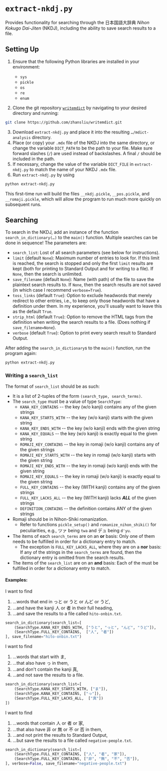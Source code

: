 # `extract-nkdj.py`

Provides functionality for searching through the 日本国語大辞典 *Nihon Kokugo Dai-Jiten* (NKDJ), including the ability to save search results to a file.

## Setting Up

1. Ensure that the following Python libraries are installed in your environment:

    * `sys`
    * `pickle`
    * `os`
    * `re`
    * `enum`

2. Clone the git repository [`writemdict`](https://github.com/zhansliu/writemdict) by navigating to your desired directory and running:

```bash
git clone https://github.com/zhansliu/writemdict.git
```

3. Download `extract-nkdj.py` and place it into the resulting `…/mdict-analysis` directory.
4. Place (or copy) your `.mdx` file of the NKDJ into the same directory, or change the variable `DICT_PATH` to be the path to your file. Make sure forward slashes (`/`) are used instead of backslashes. A final `/` should be included in the path.  
5. If necessary, change the value of the variable `DICT_FILE` in `extract-nkdj.py` to match the name of your NKDJ `.mdx` file.
6. Run `extract-nkdj.py` by using

```bash
python extract-nkdj.py
```

This first-time run will build the files `__nkdj.pickle`, `__pos.pickle`, and `__romaji.pickle`, which will allow the program to run much more quickly on subsequent runs.

## Searching

To search in the NKDJ, add an instance of the function `search_in_dictionary(…)` to the `main()` function. Multiple searches can be done in sequence! The parameters are:

* `search_list`: Lost of all search parameters (see below for instructions).
* `limit` (default `None`): Maximum number of entries to look for. If this limit is reached, the search is stopped and only the first `limit` results are kept (both for printing to Standard Output and for writing to a file). If  `None`, then the search is unlimited.
* `save_filename` (default `None`): Name (with path) of the file to save the plaintext search results to. If `None`, then the search results are not saved (in which case I recommend `verbose=True`).
* `toss_links` (default `True`): Option to exclude headwords that merely redirect to other entries, i.e., to keep only those headwords that have a definition under them. In my experience, you'll usually want to leave this as the default `True`.
* `strip_html` (default `True`): Option to remove the HTML tags from the definition when writing the search results to a file. (Does nothing if `save_filename=None`).
* `verbose` (default `True`): Option to print every search result to Standard Output.

After adding the `search_in_dictionary`s to the `main()` function, run the program again:

```bash
python extract-nkdj.py
```

### Writing a `search_list`

The format of `search_list` should be as such:

* It is a list of 2-tuples of the form `(search_type, search_terms)`.
* The `search_type` must be a value of type `SearchType`:
    *   `KANA_KEY_CONTAINS` -- the key (w/o kanji) contains any of the given strings
    *   `KANA_KEY_STARTS_WITH` -- the key (w/o kanji) starts with the given string
    *   `KANA_KEY_ENDS_WITH` -- the key (w/o kanji) ends with the given string
    *   `KANA_KEY_EQUALS` -- the key (w/o kanji) is exactly equal to the given string
    *   `ROMAJI_KEY_CONTAINS` -- the key in romaji (w/o kanji) contains any of the given strings
    *   `ROMAJI_KEY_STARTS_WITH` -- the key in romaji (w/o kanji) starts with the given string
    *   `ROMAJI_KEY_ENDS_WITH` -- the key in romaji (w/o kanji) ends with the given string
    *   `ROMAJI_KEY_EQUALS` -- the key in romaji (w/o kanji) is exactly equal to the given string
    *   `FULL_KEY_CONTAINS` -- the key (WITH kanji) contains any of the given strings
    *   `FULL_KEY_LACKS_ALL` -- the key (WITH kanji) lacks ***ALL*** of the given strings
    *   `DEFINITION_CONTAINS` -- the definition contains ANY of the given strings
* Romaji should be in Nihon-Shiki romanization.
    *   Refer to functions `pickle_setup()` and `romanize_nihon_shiki()` for peculiarities, e.g., ツァ being `twa` and デュ being `d'yu`.
* The items of each `search_terms` are on an **or** basis: Only one of them needs to be fulfilled in order for a dictionary entry to match.
    * The exception is `FULL_KEY_LACKS_ALL`, where they are on a **nor** basis: If any of the strings in the `search_terms` are found, then the dictionary entry is omitted from the search results.
* The items of the `search_list` are on an **and** basis: Each of the must be fulfilled in order for a dictionary entry to match.

#### Examples:

I want to find

1. ...words that end in っと or うと or んど or うど,
2. ...and have the kanji 人 or 者 in their full heading,
3. ...and save the results to a file called `hito-onbin.txt`.

```Python
search_in_dictionary(search_list=[
    (SearchType.KANA_KEY_ENDS_WITH, ["うと", "っと", "んど", "うど"]),
    (SearchType.FULL_KEY_CONTAINS,  ["人", "者"])
], save_filename="hito-onbin.txt")
```

I want to find

1. ...words that start with ま,
2. ...that also have っ in them,
3. ...and don't contain the kanji 真,
4. ...and not save the results to a file.

```Python
search_in_dictionary(search_list=[
    (SearchType.KANA_KEY_STARTS_WITH, ["ま"]),
    (SearchType.KANA_KEY_CONTAINS, ["っ"]),
    (SearchType.FULL_KEY_LACKS_ALL,  ["真"])
])
```

I want to find

1. ...words that contain 人 or 者 or 家,
2. ...that also have 非 or 無 or 不 or 否 in them,
3. ...and not print the results to Standard Output,
4. ...but save the results to a file called `negative-people.txt`.

```Python
search_in_dictionary(search_list=[
    (SearchType.FULL_KEY_CONTAINS, ["人", "者", "家"]),
    (SearchType.FULL_KEY_CONTAINS, ["非", "無", "不", "否"]),
], verbose=False, save_filename="negative-people.txt")
```
